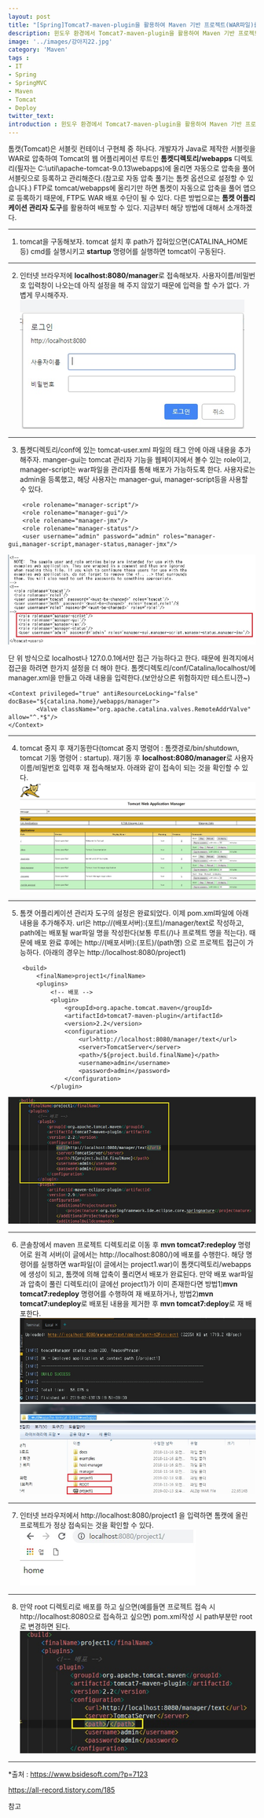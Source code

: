 ```yaml
---
layout: post
title: "[Spring]Tomcat7-maven-plugin을 활용하여 Maven 기반 프로젝트(WAR파일)를 Tomcat에 배포하기(Deploy)"
description: 윈도우 환경에서 Tomcat7-maven-plugin을 활용하여 Maven 기반 프로젝트를 WAR로 Tomcat에 배포하기(Delploy)
image: '../images/강아지22.jpg'
category: 'Maven'
tags : 
- IT
- Spring
- SpringMVC
- Maven
- Tomcat
- Deploy
twitter_text: 
introduction : 윈도우 환경에서 Tomcat7-maven-plugin을 활용하여 Maven 기반 프로젝트를 WAR로 Tomcat에 배포해보자.
---
```


톰캣(Tomcat)은 서블릿 컨테이너 구현체 중 하나다. 개발자가 Java로 제작한 서블릿을 WAR로 압축하여 Tomcat의 웹 어플리케이션 루트인 **톰켓디렉토리/webapps** 디렉토리(필자는 C:\util\apache-tomcat-9.0.13\webapps)에 올리면 자동으로 압축을 풀어 서블릿으로 등록하고 관리해준다.(참고로 자동 압축 풀기는 톰켓 옵션으로 설정할 수 있습니다.)
FTP로 tomcat/webapps에 올리기만 하면 톰켓이 자동으로 압축을 풀어 앱으로 등록하기 때문에, FTP도 WAR 배포 수단이 될 수 있다.
다른 방법으로는 **톰켓 어플리케이션 관리자 도구**를 활용하여 배포할 수 있다. 지금부터 해당 방법에 대해서 소개하겠다.




_ _ _




1) tomcat을 구동해보자. tomcat 설치 후 path가 잡혀있으면(CATALINA_HOME 등) cmd를 실행시키고 **startup** 명령어를 실행하면 tomcat이 구동된다.




_ _ _





2) 인터넷 브라우저에 **localhost:8080/manager**로 접속해보자. 사용자이름/비밀번호 입력창이 나오는데 아직 설정을 해 주지 않았기 때문에 입력을 할 수가 없다. 가볍게 무시해주자.
![첫번째 이미지](../images/maven_deploy_20190212_1.jpg)




_ _ _





3) 톰켓디렉토리/conf에 있는 tomcat-user.xml 파일의 <tomcat-users> 태그 안에 아래 내용을 추가해주자.
manger-gui는 tomcat 관리자 기능을 웹페이지에서 볼수 있는 role이고, manager-script는 war파일을 관리자를 통해 배포가 가능하도록 한다. 사용자로는 admin을 등록했고, 해당 사용자는 manager-gui, manager-script등을 사용할 수 있다.
```
    <role rolename="manager-script"/>
    <role rolename="manager-gui"/>
    <role rolename="manager-jmx"/>
    <role rolename="manager-status"/>
    <user username="admin" password="admin" roles="manager-gui,manager-script,manager-status,manager-jmx"/>
```
![두번째 이미지](../images/maven_deploy_20190212_2.jpg)


단 위 방식으로 localhost나 127.0.0.1에서만 접근 가능하다고 한다. 때문에 원격지에서 접근을 하려면 한가지 설정을 더 해야 한다.
톰켓디렉토리/conf/Catalina/localhost/에 manager.xml을 만들고 아래 내용을 입력한다.(보안상으론 위험하지만 테스트니깐~)
```
<Context privileged="true" antiResourceLocking="false" docBase="${catalina.home}/webapps/manager">
        <Valve className="org.apache.catalina.valves.RemoteAddrValve" allow="^.*$"/>
</Context>
```



_ _ _



4) tomcat 중지 후 재기동한다(tomcat 중지 명령어 : 톰캣경로/bin/shutdown, tomcat 기동 명령어 : startup).
재기동 후 **localhost:8080/manager**로 사용자이름/비밀번호 입력후 재 접속해보자. 아래와 같이 접속이 되는 것을 확인할 수 있다.
![세번째 이미지](../images/maven_deploy_20190212_3.jpg)




_ _ _




5) 톰캣 어플리케이션 관리자 도구의 설정은 완료되었다. 
이제 pom.xml파일에 아래 내용을 추가해주자. url은 http://(배포서버):(포트)/manager/text로 작성하고, path에는 배포될 war파일 명을 작성한다(보통 루트(/)나 프로젝트 명을 적는다). 때문에 배포 완료 후에는 http://(배포서버):(포트)/(path명) 으로 프로젝트 접근이 가능하다. (아래의 경우는 http://localhost:8080/project1)

```
    <build>
        <finalName>project1</finalName>
        <plugins>
            <!-- 배포 -->
            <plugin>
                <groupId>org.apache.tomcat.maven</groupId>
                <artifactId>tomcat7-maven-plugin</artifactId>
                <version>2.2</version>
                <configuration>
                    <url>http://localhost:8080/manager/text</url>
                    <server>TomcatServer</server>
                    <path>/${project.build.finalName}</path>
                    <username>admin</username>
                    <password>admin</password>
                </configuration>
            </plugin>
```
![네번째 이미지](../images/maven_deploy_20190212_4.jpg)




_ _ _



6) 콘솔창에서 maven 프로젝트 디렉토리로 이동 후 **mvn tomcat7:redeploy** 명령어로 원격 서버(이 글에서는 http://localhost:8080/)에 배포를 수행한다. 해당 명령어를 실행하면 war파일(이 글에서는 project1.war)이 톰캣디렉토리/webapps에 생성이 되고, 톰캣에 의해 압축이 풀리면서 배포가 완료된다. 만약 배포 war파일과 압축이 풀린 디렉토리(이 글에선 project1)가 이미 존재한다면 방법1)**mvn tomcat7:redeploy** 명령어를 수행하여 재 배포하거나, 방법2)**mvn tomcat7:undeploy**로 배포된 내용을 제거한 후 **mvn tomcat7:deploy**로 재 배포한다. 
![다섯번째 이미지](../images/maven_deploy_20190212_5.jpg)
![여섯번째 이미지](../images/maven_deploy_20190212_6.jpg)





_ _ _



7) 인터넷 브라우저에서 http://localhost:8080/project1 을 입력하면 톰캣에 올린 프로젝트가 정상 접속되는 것을 확인할 수 있다.
![일곱번째 이미지](../images/maven_deploy_20190212_7.jpg)



_ _ _



8) 만약 root 디렉토리로 배포를 하고 싶으면(예를들면 프로젝트 접속 시 http://localhost:8080으로 접속하고 싶으면) pom.xml작성 시 path부분만 root로 변경하면 된다.
![여덟번째 이미지](../images/maven_deploy_20190212_8.jpg)




_ _ _



*출처 : 
<https://www.bsidesoft.com/?p=7123>

<https://all-record.tistory.com/185>

참고
